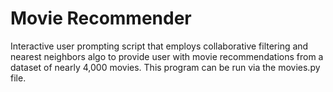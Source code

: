 # Movie Recommender

Interactive user prompting script that employs collaborative filtering and nearest neighbors algo to provide user with movie recommendations from a dataset of nearly 4,000 movies. This program can be run via the movies.py file.
